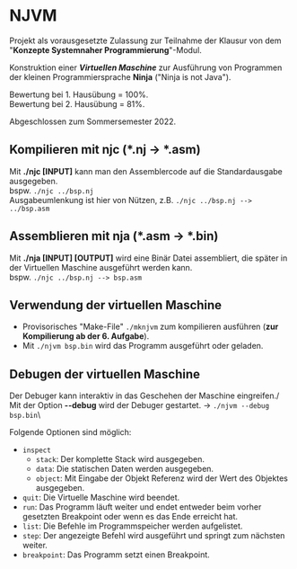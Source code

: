 # NJVM
Projekt als vorausgesetzte Zulassung zur Teilnahme der Klausur von dem "**Konzepte Systemnaher Programmierung**"-Modul.

Konstruktion einer ***Virtuellen Maschine*** zur Ausführung von Programmen der kleinen Programmiersprache **Ninja** ("Ninja is not Java").

Bewertung bei 1. Hausübung = 100%.\
Bewertung bei 2. Hausübung = 81%.

Abgeschlossen zum Sommersemester 2022.

## Kompilieren mit njc (*.nj -> *.asm)
Mit **./njc [INPUT]** kann man den Assemblercode auf die Standardausgabe ausgegeben.\
bspw. ```./njc ../bsp.nj```\
Ausgabeumlenkung ist hier von Nützen, z.B. ```./njc ../bsp.nj --> ../bsp.asm```

## Assemblieren mit nja (*.asm -> *.bin)
Mit **./nja [INPUT] [OUTPUT]** wird eine Binär Datei assembliert, die später in der Virtuellen Maschine ausgeführt werden kann.\
bspw. ```./njc ../bsp.nj --> bsp.asm```

## Verwendung der virtuellen Maschine
* Provisorisches "Make-File" ```./mknjvm``` zum kompilieren ausführen (**zur Kompilierung ab der 6. Aufgabe**).
* Mit ```./njvm bsp.bin``` wird das Programm ausgeführt oder geladen.

## Debugen der virtuellen Maschine
Der Debuger kann interaktiv in das Geschehen der Maschine eingreifen./
Mit der Option **--debug** wird der Debuger gestartet. -> ```./njvm --debug bsp.bin```\

Folgende Optionen sind möglich:
* ```inspect```
  * ```stack```: Der komplette Stack wird ausgegeben.
  * ```data```: Die statischen Daten werden ausgegeben.
  * ```object```: Mit Eingabe der Objekt Referenz wird der Wert des Objektes ausgegeben.
* ```quit```: Die Virtuelle Maschine wird beendet.
* ```run```: Das Programm läuft weiter und endet entweder beim vorher gesetzten Breakpoint oder wenn es das Ende erreicht hat.
* ```list```: Die Befehle im Programmspeicher werden aufgelistet.
* ```step```: Der angezeigte Befehl wird ausgeführt und springt zum nächsten weiter.
* ```breakpoint```: Das Programm setzt einen Breakpoint.
